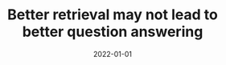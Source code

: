 ---
title: "Better retrieval may not lead to better question answering"
collection: publications
permalink: /publication/2022-01-01-Better-retrieval-may-not-lead-to-better-question-answering
date: 2022-01-01
venue: 'arXiv preprint arXiv:2205.03685'
---